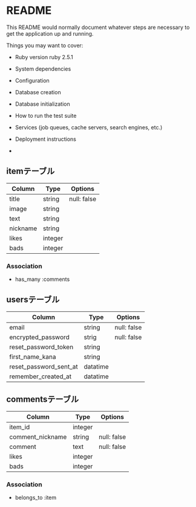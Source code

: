 # README

This README would normally document whatever steps are necessary to get the
application up and running.

Things you may want to cover:

* Ruby version
  ruby 2.5.1

* System dependencies

* Configuration

* Database creation

* Database initialization

* How to run the test suite

* Services (job queues, cache servers, search engines, etc.)

* Deployment instructions

* 

## itemテーブル
|Column|Type|Options|
|------|----|-------|
|title|string|null: false|
|image|string||
|text|string||
|nickname|string||
|likes|integer||
|bads|integer||
### Association
- has_many :comments


## usersテーブル
|Column|Type|Options|
|------|----|-------|
|email|string|null: false|
|encrypted_password|strig|null: false|
|reset_password_token|string||
|first_name_kana|string||
|reset_password_sent_at|datatime||
|remember_created_at|datatime||




## commentsテーブル
|Column|Type|Options|
|------|----|-------|
|item_id|integer||
|comment_nickname|string|null: false|
|comment|text|null: false|
|likes|integer||
|bads|integer||
### Association
- belongs_to :item


